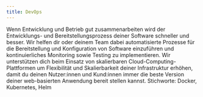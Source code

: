 ```yaml
---
title: DevOps
---
```

Wenn Entwicklung und Betrieb gut zusammenarbeiten wird der Entwicklungs- und Bereitstellungsprozess deiner Software schneller und besser. Wir helfen dir oder deinem Team dabei automatisierte Prozesse für die Bereitstellung und Konfiguration von Software einzuführen und kontinuierliches Monitoring sowie Testing zu implementieren. Wir unterstützen dich beim Einsatz von skalierbaren Cloud-Computing-Plattformen um Flexibilität und Skalierbarkeit deiner Infrastruktur erhöhen, damit du deinen Nutzer:innen und Kund:innen immer die beste Version deiner web-basierten Anwendung bereit stellen kannst. Stichworte: Docker, Kubernetes, Helm
